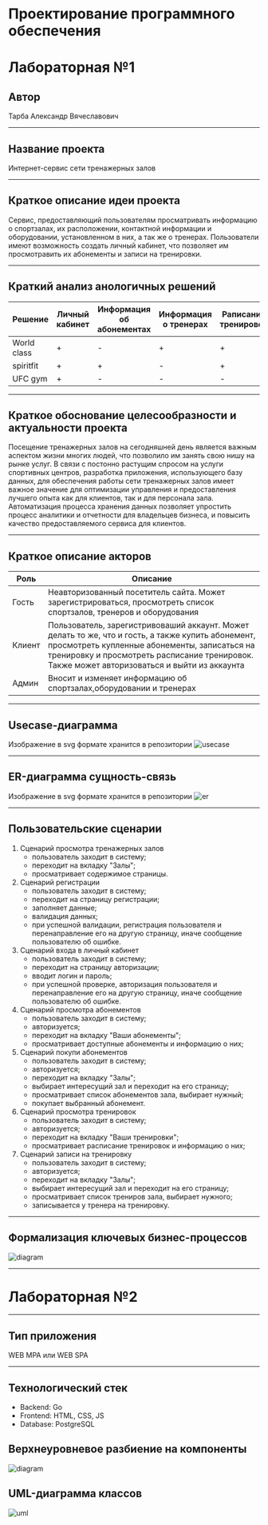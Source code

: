 # Проектирование программного обеспечения
# Лабораторная №1

## Автор
Тарба Александр Вячеславович
__________
## Название проекта
Интернет-сервис сети тренажерных залов
__________
## Краткое описание идеи проекта
Сервис, предоставляющий пользователям просматривать информацию о спортзалах, их расположении, контактной информации и оборудовании, установленном в них, а так же о тренерах. Пользователи имеют возможность создать личный кабинет, что позволяет им просмотравить их абонементы и записи на тренировки.
__________
## Краткий анализ анологичных решений
|Решение|Личный кабинет|Информация об абонементах|Информация о тренерах|Раписание тренировок|
|---|---|---|---|---|
|World class|+|-|+|+|
|spiritfit|+|+|-|+|
|UFC gym|+|-|-|-|
__________
## Краткое обоснование целесообразности и актуальности проекта
Посещение тренажерных залов на сегодняшней день является важным аспектом жизни многих людей, что позволило им занять свою нишу на рынке услуг. 
В связи с постонно растущим спросом на услуги спортивных центров, разработка приложения, использующего базу данных, для обеспечения работы сети тренажерных залов имеет важное значение для оптимизации управления и предоставления лучшего опыта как для клиентов, так и для персонала зала. 
Автоматизация процесса хранения данных позволяет упростить процесс аналитики и отчетности для владельцев бизнеса, и повысить качество предоставляемого сервиса для клиентов.
__________
## Краткое описание акторов
|Роль|Описание|
|-|-|
|Гость|Неавторизованный посетитель сайта. Может зарегистрироваться, просмотреть список спортзалов, тренеров и оборудования|
|Клиент|Пользователь, зарегистривоваший аккаунт. Может делать то же, что и гость, а также купить абонемент, просмотреть купленные абонементы, записаться на тренировку и просмотреть расписание тренировок. Также может авторизоваться и выйти из аккаунта|
|Админ|Вносит и изменяет информацию об спортзалах,оборудовании и тренерах|
__________
## Usecase-диаграмма
Изображение в svg формате хранится в репозитории
![usecase](docs/img/png/usecases.png)
__________
## ER-диаграмма сущность-связь
Изображение в svg формате хранится в репозитории
![er](docs/img/png/ER.png)
__________
## Пользовательские сценарии
1. Сценарий просмотра тренажерных залов
   - пользователь заходит в систему;
   - переходит на вкладку "Залы";
   - просматривает содержимое страницы.
2. Сценарий регистрации
   - пользователь заходит в систему;
   - переходит на страницу регистрации;
   - заполняет данные;
   - валидация данных;
   - при успешной валидации, регистрация пользователя и перенаправление его на другую страницу, иначе сообщение пользователю об ошибке.
2. Сценарий входа в личный кабинет
   - пользователь заходит в систему;
   - переходит на страницу авторизации;
   - вводит логин и пароль;
   - при успешной проверке, авторизация пользователя и перенаправление его на другую страницу, иначе сообщение пользователю об ошибке.
3. Сценарий просмотра абонементов
   - пользователь заходит в систему;
   - авторизуется;
   - переходит на вкладку "Ваши абонементы";
   - просматривает доступные абонементы и информацию о них;
4. Сценарий покупи абонементов
   - пользователь заходит в систему;
   - авторизуется;
   - переходит на вкладку "Залы";
   - выбирает интересущий зал и переходит на его страницу;
   - просматривает список абонементов зала, выбирает нужный;
   - покупает выбранный абонемент.
5. Сценарий просмотра тренировок
   - пользователь заходит в систему;
   - авторизуется;
   - переходит на вкладку "Ваши тренировки";
   - просматривает расписание тренировок и информацию о них;
6. Сценарий записи на тренировку
   - пользователь заходит в систему;
   - авторизуется;
   - переходит на вкладку "Залы";
   - выбирает интересущий зал и переходит на его страницу;
   - просматривает список трениров зала, выбирает нужного;
   - записывается у тренера на тренировку.

__________
## Формализация ключевых бизнес-процессов
![diagram](docs/img/svg/diagram.svg)
__________
# Лабораторная №2
__________
## Тип приложения
WEB MPA или WEB SPA
__________
## Технологический стек
- Backend: Go
- Frontend: HTML, CSS, JS
- Database: PostgreSQL

## Верхнеуровневое разбиение на компоненты
![diagram](docs/img/svg/components.svg)

## UML-диаграмма классов
![uml](docs/img/svg/UML.svg)